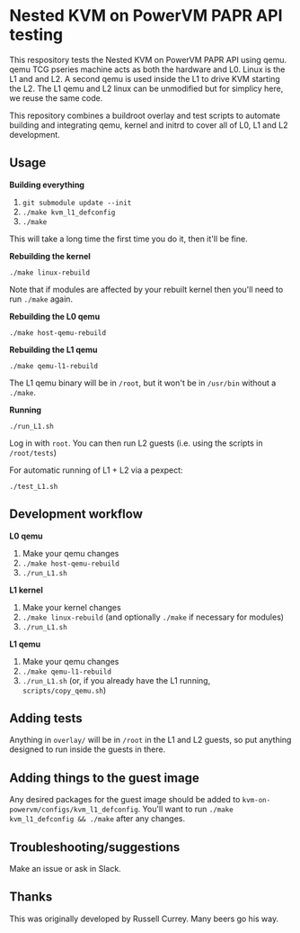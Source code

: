 Nested KVM on PowerVM PAPR API testing
======================================

This respository tests the Nested KVM on PowerVM PAPR API using qemu. qemu TCG pseries machine acts as both the hardware and L0. Linux is the L1 and and L2. A second qemu is used inside the L1 to drive KVM starting the L2. The L1 qemu and L2 linux can be unmodified but for simplicy here, we reuse the same code.

This repository combines a buildroot overlay and test scripts to automate building and integrating qemu, kernel and initrd to cover all of L0, L1 and L2 development.

Usage
-----

**Building everything**

1. `git submodule update --init`
2. `./make kvm_l1_defconfig`
3. `./make`

This will take a long time the first time you do it, then it'll be fine.

**Rebuilding the kernel**

`./make linux-rebuild`

Note that if modules are affected by your rebuilt kernel then you'll need to run `./make` again.

**Rebuilding the L0 qemu**

`./make host-qemu-rebuild`

**Rebuilding the L1 qemu**

`./make qemu-l1-rebuild`

The L1 qemu binary will be in `/root`, but it won't be in `/usr/bin` without a `./make`.

**Running**

`./run_L1.sh`

Log in with `root`.  You can then run L2 guests (i.e. using the scripts in `/root/tests`)

For automatic running of L1 + L2 via a pexpect:

`./test_L1.sh`

Development workflow
--------------------

**L0 qemu**

1. Make your qemu changes
2. `./make host-qemu-rebuild`
3. `./run_L1.sh`

**L1 kernel**

1. Make your kernel changes
2. `./make linux-rebuild` (and optionally `./make` if necessary for modules)
3. `./run_L1.sh`

**L1 qemu**

1. Make your qemu changes
2. `./make qemu-l1-rebuild`
3. `./run_L1.sh` (or, if you already have the L1 running, `scripts/copy_qemu.sh`)

Adding tests
------------

Anything in `overlay/` will be in `/root` in the L1 and L2 guests, so put anything designed to run inside the guests in there.

Adding things to the guest image
--------------------------------

Any desired packages for the guest image should be added to `kvm-on-powervm/configs/kvm_l1_defconfig`.  You'll want to run `./make kvm_l1_defconfig && ./make` after any changes.

Troubleshooting/suggestions
---------------------------

Make an issue or ask in Slack.

Thanks
------
This was originally developed by Russell Currey. Many beers go his way.
